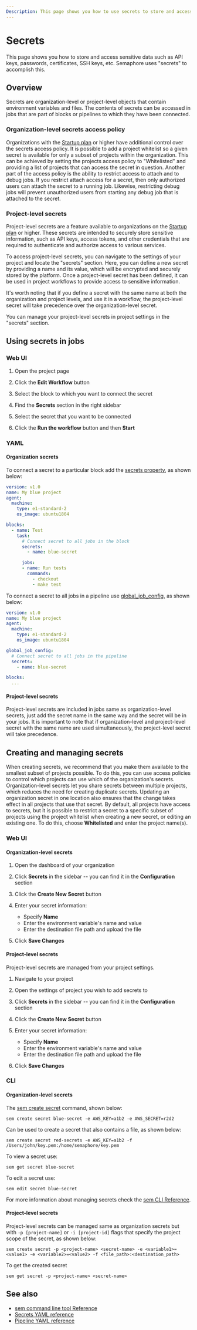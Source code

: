 ```yaml
---
Description: This page shows you how to use secrets to store and access sensitive data such as API keys, passwords, certificates, SSH keys, etc.
---
```


# Secrets

This page shows you how to store and access sensitive data such as API keys,
passwords, certificates, SSH keys, etc. Semaphore uses "secrets" to accomplish this.

## Overview

Secrets are organization-level or project-level objects that contain environment
variables and files. The contents of secrets can be accessed in jobs that are part of
blocks or pipelines to which they have been connected.

### Organization-level secrets access policy

Organizations with the [Startup plan](/account-management/startup-plan/) or higher 
have additional control over the secrets access policy. It is possible to add a project 
whitelist so a given secret is available for only a subset of projects within the organization.
This can be achieved by setting the projects access policy to "Whitelisted" and providing a list 
of projects that can access the secret in question.
Another part of the access policy is the ability to restrict access to attach and to debug jobs. If you restrict 
attach access for a secret, then only authorized users can attach the secret to a running job.
Likewise, restricting debug jobs will prevent unauthorized users from starting any debug job that is attached to the secret.

### Project-level secrets
Project-level secrets are a feature available to organizations on 
the [Startup plan](/account-management/startup-plan/) or higher. 
These secrets are intended to securely store sensitive information, 
such as API keys, access tokens, and other credentials that are 
required to authenticate and authorize access to various services.

To access project-level secrets, you can navigate to the settings 
of your project and locate the "secrets" section. 
Here, you can define a new secret by providing a name and its value, 
which will be encrypted and securely stored by the platform. 
Once a project-level secret has been defined, it can be used 
in project workflows to provide access to sensitive information.

It's worth noting that if you define a secret with the same name 
at both the organization and project levels, and use it in a workflow, 
the project-level secret will take precedence over the organization-level secret. 

You can manage your project-level secrets in project settings in the "secrets" section.

## Using secrets in jobs

### Web UI

1. Open the project page

2. Click the **Edit Workflow** button

3. Select the block to which you want to connect the secret

4. Find the **Secrets** section in the right sidebar

5. Select the secret that you want to be connected

6. Click the **Run the workflow** button and then **Start**

### YAML

#### Organization secrets 

To connect a secret to a particular block add the [secrets property](https://docs.semaphoreci.com/reference/pipeline-yaml-reference/#secrets), as shown below:

```yaml
version: v1.0
name: My blue project
agent:
  machine:
    type: e1-standard-2
    os_image: ubuntu1804

blocks:
  - name: Test
    task:
      # Connect secret to all jobs in the block
      secrets:
        - name: blue-secret

      jobs:
      - name: Run tests
        commands:
          - checkout
          - make test
```

To connect a secret to all jobs in a pipeline use
[global_job_config](https://docs.semaphoreci.com/reference/pipeline-yaml-reference/#global_job_config), as shown below:

```yaml
version: v1.0
name: My blue project
agent:
  machine:
    type: e1-standard-2
    os_image: ubuntu1804

global_job_config:
  # Connect secret to all jobs in the pipeline
  secrets:
    - name: blue-secret

blocks:
  ...
```

#### Project-level secrets

Project-level secrets are included in jobs same as organization-level secrets, just add the secret name
in the same way and the secret will be in your jobs. It is important to note that if organization-level 
and project-level secret with the same name are used simultaneously, the project-level secret will take precedence.

## Creating and managing secrets

When creating secrets, we recommend that you make them available to the smallest subset of projects possible. 
To do this, you can use access policies to control which projects can use which of the organization's secrets. 
Organization-level secrets let you share secrets between multiple projects, 
which reduces the need for creating duplicate secrets. Updating an organization secret in 
one location also ensures that the change takes effect in all projects that use that secret.
By default, all projects have access to secrets, but it is possible to restrict a secret to a specific subset of projects using
the project whitelist when creating a new secret, or editing an existing one.
To do this, choose **Whitelisted** and enter the project name(s).

### Web UI
#### Organization-level secrets

1. Open the dashboard of your organization

2. Click **Secrets** in the sidebar -- you can find it in the **Configuration** section

3. Click the **Create New Secret** button

4. Enter your secret information:
   * Specify **Name**
   * Enter the environment variable's name and value
   * Enter the destination file path and upload the file

5. Click **Save Changes**

#### Project-level secrets

Project-level secrets are managed from your project settings.

1. Navigate to your project

2. Open the settings of project you wish to add secrets to

3. Click **Secrets** in the sidebar -- you can find it in the **Configuration** section

4. Click the **Create New Secret** button

5. Enter your secret information:
   * Specify **Name**
   * Enter the environment variable's name and value
   * Enter the destination file path and upload the file

6. Click **Save Changes**


### CLI

#### Organization-level secrets
The [sem create
secret](https://docs.semaphoreci.com/reference/sem-command-line-tool/#sem-create)
command, shown below:

```
sem create secret blue-secret -e AWS_KEY=a1b2 -e AWS_SECRET=r2d2
```

Can be used to create a secret that also contains a file, as shown below:

```
sem create secret red-secrets -e AWS_KEY=a1b2 -f /Users/john/key.pem:/home/semaphore/key.pem
```

To view a secret use:

```
sem get secret blue-secret
```

To edit a secret use:

```
sem edit secret blue-secret
```

For more information about managing secrets check the [sem CLI Reference](https://docs.semaphoreci.com/reference/sem-command-line-tool/).

#### Project-level secrets

Project-level secrets can be managed same as organization secrets but with
`-p [project-name]` or `-i [project-id]` flags that specify the project 
scope of the secret, as shown below:
```
sem create secret -p <project-name> <secret-name> -e <variable1>=<value1> -e <variable2>=<value2> -f <file_path>:<destination_path>
```
To get the created secret 
```
sem get secret -p <project-name> <secret-name>
```

## See also

- [sem command line tool Reference](https://docs.semaphoreci.com/reference/sem-command-line-tool/)
- [Secrets YAML reference](https://docs.semaphoreci.com/reference/pipeline-yaml-reference/)
- [Pipeline YAML reference](https://docs.semaphoreci.com/reference/projects-yaml-reference/)
